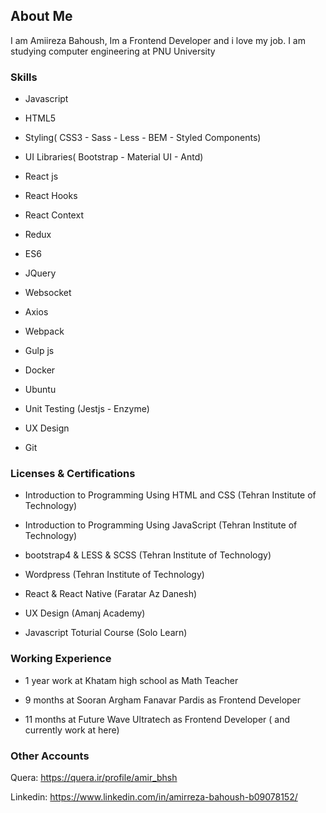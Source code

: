 ## About Me

I am Amiireza Bahoush, Im  a Frontend Developer and i love my job.
I am studying computer engineering at PNU University

### Skills

+ Javascript

+ HTML5

+ Styling( CSS3 - Sass - Less - BEM - Styled Components)

+ UI Libraries( Bootstrap - Material UI - Antd)

+ React js

+ React Hooks

+ React Context

+ Redux 

+ ES6

+ JQuery

+ Websocket

+ Axios

+ Webpack

+ Gulp js

+ Docker

+ Ubuntu

+ Unit Testing (Jestjs - Enzyme)

+ UX Design

+ Git

### Licenses & Certifications
- Introduction to Programming Using HTML and CSS (Tehran Institute of Technology)

- Introduction to Programming Using JavaScript (Tehran Institute of Technology)

- bootstrap4 & LESS & SCSS (Tehran Institute of Technology)

- Wordpress (Tehran Institute of Technology)

- React & React Native (Faratar Az Danesh)

- UX Design (Amanj Academy)

- Javascript Toturial Course (Solo Learn)

### Working Experience

- 1 year work at Khatam high school as Math Teacher

- 9 months at Sooran Argham Fanavar Pardis as Frontend Developer

- 11 months at Future Wave Ultratech as Frontend Developer ( and currently work at here)

### Other Accounts
  Quera: https://quera.ir/profile/amir_bhsh
  
  Linkedin: https://www.linkedin.com/in/amirreza-bahoush-b09078152/
